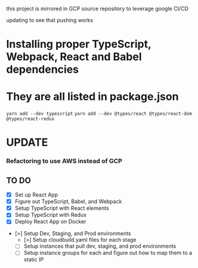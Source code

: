 this project is mirrored in GCP source repository to leverage google CI/CD

updating to see that pushing works

# Installing proper TypeScript, Webpack, React and Babel dependencies
# They are all listed in package.json

`yarn add --dev typescript`
`yarn add --dev @types/react @types/react-dom @types/react-redux`

# UPDATE
### Refactoring to use AWS instead of GCP

## TO DO
- [X] Set up React App
- [X] Figure out TypeScript, Babel, and Webpack
- [X] Setup TypeScript with React elements
- [X] Setup TypeScript with Redux
- [X] Deploy React App on Docker
- [>] Setup Dev, Staging, and Prod environments
  - [>] Setup cloudbuild.yaml files for each stage
  - [ ] Setup instances that pull dev, staging, and prod environments
  - [ ] Setup instance groups for each and figure out how to map them to a static IP